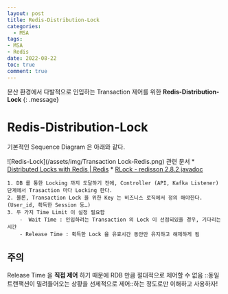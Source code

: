 ```yaml
---
layout: post
title: Redis-Distribution-Lock
categories:
  - MSA
tags:
- MSA
- Redis
date: 2022-08-22
toc: true
comment: true
---
```

분산 환경에서 다발적으로 인입하는 Transaction 제어를 위한
**Redis-Distribution-Lock** 
{: .message}

# Redis-Distribution-Lock
기본적인 Sequence Diagram 은 아래와 같다.

![Redis-Lock](/assets/img/Transaction Lock-Redis.png)
관련 문서
	* [Distributed Locks with Redis | Redis](https://redis.io/docs/reference/patterns/distributed-locks/)
	* [RLock - redisson 2.8.2 javadoc](https://www.javadoc.io/doc/org.redisson/redisson/2.8.2/org/redisson/api/RLock.html)

	1. DB 를 통한 Locking 까지 도달하기 전에, Controller (API, Kafka Listener) 단계에서 Trasaction 마다 Locking 한다.
	2. 물론, Transaction Lock 을 위한 Key 는 비즈니스 로직에서 정의 해야한다. (User_id, 획득한 Session 등…)
	3. 두 가지 Time Limit 이 설정 필요함
		-  Wait Time : 인입하려는 Transaction 의 Lock 이 선점되있을 경우, 기다리는 시간
		- Release Time : 획득한 Lock 을 유효시간 동안만 유지하고 해제하게 됨

## 주의
Release Time 을 **직접 제어** 하기 때문에 RDB 만큼 절대적으로 제어할 수 없음
::동일 트랜잭션이 밀려들어오는 상황을 선제적으로 제어::하는 정도로만 이해하고 사용하자!




